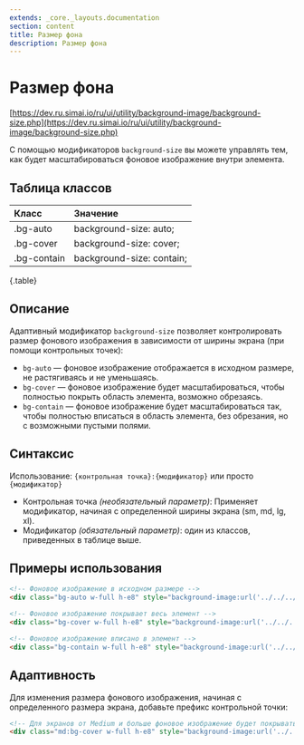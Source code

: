 ```yaml
---
extends: _core._layouts.documentation
section: content
title: Размер фона
description: Размер фона
---
```


# Размер фона

[https://dev.ru.simai.io/ru/ui/utility/background-image/background-size.php](https://dev.ru.simai.io/ru/ui/utility/background-image/background-size.php)

С помощью модификаторов `background-size` вы можете управлять тем, как будет масштабироваться фоновое изображение внутри
элемента.

## Таблица классов

| Класс       | Значение                  |
|:------------|:--------------------------|
| .bg-auto    | background-size: auto;    |
| .bg-cover   | background-size: cover;   |
| .bg-contain | background-size: contain; |
{.table}

## Описание

Адаптивный модификатор `background-size` позволяет контролировать размер фонового изображения в зависимости от ширины
экрана (при помощи контрольных точек):

- `bg-auto` — фоновое изображение отображается в исходном размере, не растягиваясь и не уменьшаясь.
- `bg-cover` — фоновое изображение будет масштабироваться, чтобы полностью покрыть область элемента, возможно обрезаясь.
- `bg-contain` — фоновое изображение будет масштабироваться так, чтобы полностью вписаться в область элемента, без
  обрезания, но с возможными пустыми полями.

## Синтаксис

Использование: `{контрольная точка}:{модификатор}` или просто `{модификатор}`

- Контрольная точка *(необязательный параметр)*: Применяет модификатор, начиная с определенной ширины экрана (sm, md,
  lg, xl).
- Модификатор *(обязательный параметр)*: один из классов, приведенных в таблице выше.

## Примеры использования

```html
<!-- Фоновое изображение в исходном размере -->
<div class="bg-auto w-full h-e8" style="background-image:url('../../../image/picture.svg');"></div>
```

```html
<!-- Фоновое изображение покрывает весь элемент -->
<div class="bg-cover w-full h-e8" style="background-image:url('../../../image/picture.svg');"></div>
```

```html
<!-- Фоновое изображение вписано в элемент -->
<div class="bg-contain w-full h-e8" style="background-image:url('../../../image/picture.svg');"></div>
```

## Адаптивность

Для изменения размера фонового изображения, начиная с определенного размера экрана, добавьте префикс контрольной точки:

```html
<!-- Для экранов от Medium и больше фоновое изображение будет покрывать весь элемент -->
<div class="md:bg-cover w-full h-e8" style="background-image:url('../../../image/picture.svg');"></div>
```
